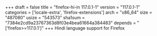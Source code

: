 +++
draft = false
title = "firefox-hi-in 117.0.1-1"
version = "117.0.1-1"
categories = ['locale-extra', 'firefox-extensions']
arch = "x86_64"
size = "487080"
usize = "543573"
sha1sum = "7384e2cd9a23767363d8f03e4bea61664a384483"
depends = "['firefox>=117.0.1']"
+++
Hindi language support for Firefox
